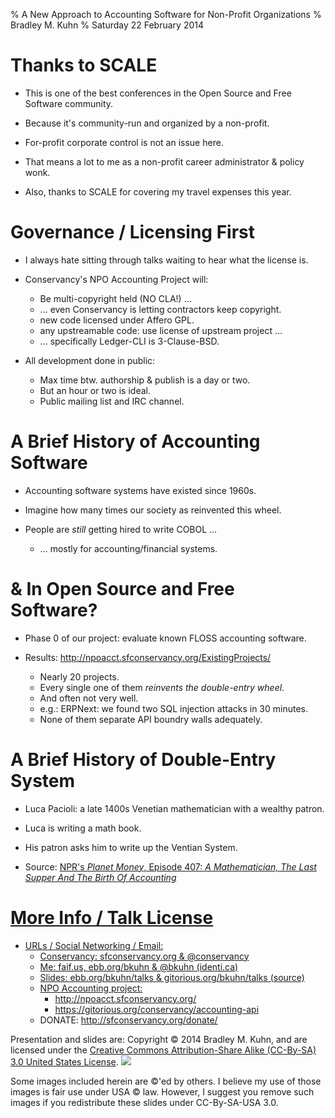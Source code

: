 % A New Approach to Accounting Software for Non-Profit Organizations
% Bradley M. Kuhn
% Saturday 22 February 2014

# Thanks to SCALE

+ This is one of the best conferences in the Open Source and Free Software community.

+ Because it's community-run and organized by a non-profit.

+ For-profit corporate control is not an issue here.

+ That means a lot to me as a non-profit career administrator &amp; policy wonk.

+ Also, thanks to SCALE for covering my travel expenses this year.

# Governance / Licensing First

+ I always hate sitting through talks waiting to hear what the license is.

+ Conservancy's NPO Accounting Project will:
     + Be multi-copyright held (NO CLA!) &hellip;
     + &hellip; even Conservancy is letting contractors keep copyright.
     + new code licensed under Affero GPL.
     + any upstreamable code: use license of upstream project &hellip;
     + &hellip; specifically Ledger-CLI is 3-Clause-BSD.

+ All development done in public:
     + Max time btw. authorship &amp; publish is a day or two.
     + But an hour or two is ideal.
     + Public mailing list and IRC channel.

# A Brief History of Accounting Software

+ Accounting software systems have existed since 1960s.

+ Imagine how many times our society as reinvented this wheel.

+ People are *still* getting hired to write COBOL &hellip;
     + &hellip; mostly for accounting/financial systems.

# &amp; In Open Source and Free Software?

+ Phase 0 of our project: evaluate known FLOSS accounting software.

+ Results: http://npoacct.sfconservancy.org/ExistingProjects/
     + Nearly 20 projects.
     + Every single one of them *reinvents the double-entry wheel*.
     + And often not very well.
     + e.g.: ERPNext: we found two SQL injection attacks in 30 minutes.
     + None of them separate API boundry walls adequately.
 
# A Brief History of Double-Entry System

+ Luca Pacioli: a late 1400s Venetian mathematician with a wealthy patron.

+ Luca is writing a math book.

+ His patron asks him to write up the Ventian System.

+ Source: <a href="http://www.npr.org/blogs/money/2013/10/18/237169497/episode-407-a-mathematician-the-last-supper-and-the-birth-of-accounting">NPR's <cite>Planet Money</cite>, Episode 407: <cite>A Mathematician, The Last Supper And The Birth Of Accounting</cite>

# More Info / Talk License

+ URLs / Social Networking / Email:
     - Conservancy: sfconservancy.org &amp; @conservancy
     - Me: faif.us, ebb.org/bkuhn &amp; @bkuhn (identi.ca)
     - Slides: ebb.org/bkuhn/talks &amp; gitorious.org/bkuhn/talks (source)
     - NPO Accounting project:
          + http://npoacct.sfconservancy.org/
          + https://gitorious.org/conservancy/accounting-api
     - DONATE: http://sfconservancy.org/donate/

<span class="fitonslide">
<p>Presentation and slides are: Copyright &copy; 2014 Bradley M. Kuhn, and are licensed under the <a href="http://creativecommons.org/licenses/by-sa/3.0/usa/">Creative Commons Attribution-Share Alike (CC-By-SA) 3.0 United States License</a>. <img src="cc-by-sa-3-0_88x31.png"/></p>

<p>Some images included herein are &copy;'ed by others. I believe my use of those images is fair use under USA &copy; law.  However, I suggest you remove such images if you redistribute these slides under CC-By-SA-USA 3.0.
</p>
</span>
